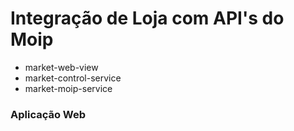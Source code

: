 # Integração de Loja com API's do Moip

- market-web-view
- market-control-service
- market-moip-service

### Aplicação Web



